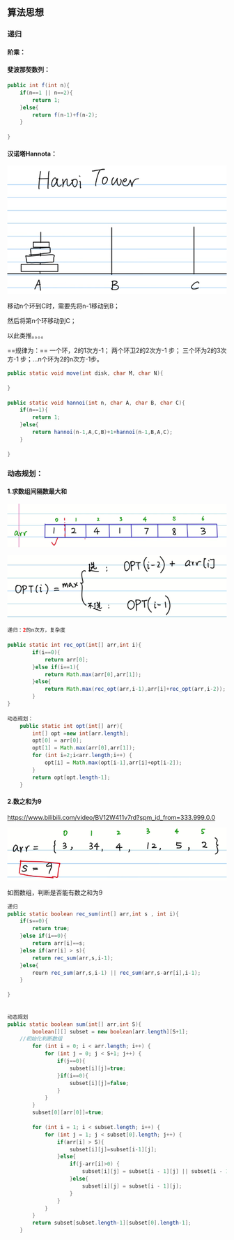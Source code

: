 ## 算法思想











### 递归

#### 阶乘：





#### 斐波那契数列：

```java
public int f(int n){
	if(n==1 || n==2){
        return 1;
    }else{
   		return f(n-1)+f(n-2);
    }

}
```





#### 汉诺塔Hannota：

![image-20211123110402564](Sort_thought.assets/image-20211123110402564.png)

移动n个环到C时，需要先将n-1移动到B；

然后将第n个环移动到C；

以此类推。。。。

==规律为：== 一个环，2的1次方-1； 两个环卫2的2次方-1 步； 三个环为2的3次方-1 步；...n个环为2的n次方-1步。

```java
public static void move(int disk, char M, char N){
    
}

public static void hannoi(int n, char A, char B, char C){
    if(n==1){
        return 1;
    }else{
        return hannoi(n-1,A,C,B)+1+hannoi(n-1,B,A,C);
    }
    
}
```





### 动态规划：

#### 1.求数组间隔数最大和

![image-20211123175258019](Sort_thought.assets/image-20211123175258019.png)

![image-20211123175343790](Sort_thought.assets/image-20211123175343790.png)





```java
递归：2的n次方，复杂度

public static int rec_opt(int[] arr,int i){
        if(i==0){
            return arr[0];
        }else if(i==1){
            return Math.max(arr[0],arr[1]);
        }else{
            return Math.max(rec_opt(arr,i-1),arr[i]+rec_opt(arr,i-2));
        }
}

动态规划：
    public static int opt(int[] arr){
        int[] opt =new int[arr.length];
        opt[0] = arr[0];
        opt[1] = Math.max(arr[0],arr[1]);
        for (int i=2;i<arr.length;i++) {
            opt[i] = Math.max(opt[i-1],arr[i]+opt[i-2]);
        }
        return opt[opt.length-1];
    }
```



#### 2.数之和为9

https://www.bilibili.com/video/BV12W411v7rd?spm_id_from=333.999.0.0

![image-20211123212327380](Sort_thought.assets/image-20211123212327380.png)

如图数组，判断是否能有数之和为9

```java
递归
public static boolean rec_sum(int[] arr,int s , int i){
    if(s==0){
        return true;
    }else if(i==0){
        return arr[i]==s;
    }else if(arr[i] > s){
        return rec_sum(arr,s,i-1);
    }else{
        reurn rec_sum(arr,s,i-1) || rec_sum(arr,s-arr[i],i-1);
    }
    
}


动态规划
public static boolean sum(int[] arr,int S){
        boolean[][] subset = new boolean[arr.length][S+1];
    //初始化判断数组
        for (int i = 0; i < arr.length; i++) {
            for (int j = 0; j < S+1; j++) {
                if(j==0){
                    subset[i][j]=true;
                }if(i==0){
                    subset[i][j]=false;
                }
            }
        }
        subset[0][arr[0]]=true;
    
        for (int i = 1; i < subset.length; i++) {
            for (int j = 1; j < subset[0].length; j++) {
                if(arr[i] > S){
                    subset[i][j]=subset[i-1][j];
                }else{
                    if(j-arr[i]>0) {
                        subset[i][j] = subset[i - 1][j] || subset[i - 1][j - arr[i]];
                    }else{
                        subset[i][j] = subset[i - 1][j];
                    }
                }
            }
        }
        return subset[subset.length-1][subset[0].length-1];
    }


```

